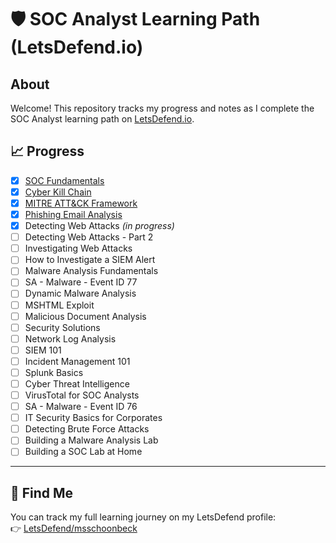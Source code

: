 # 🛡️ SOC Analyst Learning Path (LetsDefend.io)

## About
Welcome! This repository tracks my progress and notes as I complete the SOC Analyst learning path on [LetsDefend.io](https://letsdefend.io).

## 📈 Progress

- [x] [SOC Fundamentals](SOC%20Fundamentals/SOC%20Fundamentals.md)
- [x] [Cyber Kill Chain](Cyber%20Kill%20Chain/Cyber%20Kill%20Chain.md)
- [x] [MITRE ATT&CK Framework](MITRE%20ATT%26CK%20Framework/MITRE%20ATT%26CK%20Framework.md)
- [x] [Phishing Email Analysis](Phishing%20Email%20Analysis/Phishing%20Email%20Analysis.md)
- [x] Detecting Web Attacks *(in progress)*
- [ ] Detecting Web Attacks - Part 2
- [ ] Investigating Web Attacks
- [ ] How to Investigate a SIEM Alert
- [ ] Malware Analysis Fundamentals
- [ ] SA - Malware - Event ID 77
- [ ] Dynamic Malware Analysis
- [ ] MSHTML Exploit
- [ ] Malicious Document Analysis
- [ ] Security Solutions
- [ ] Network Log Analysis
- [ ] SIEM 101
- [ ] Incident Management 101
- [ ] Splunk Basics
- [ ] Cyber Threat Intelligence
- [ ] VirusTotal for SOC Analysts
- [ ] SA - Malware - Event ID 76
- [ ] IT Security Basics for Corporates
- [ ] Detecting Brute Force Attacks
- [ ] Building a Malware Analysis Lab
- [ ] Building a SOC Lab at Home

---

## 🔗 Find Me
You can track my full learning journey on my LetsDefend profile:  
👉 [LetsDefend/msschoonbeck](https://app.letsdefend.io/user/msschoonbeck)
